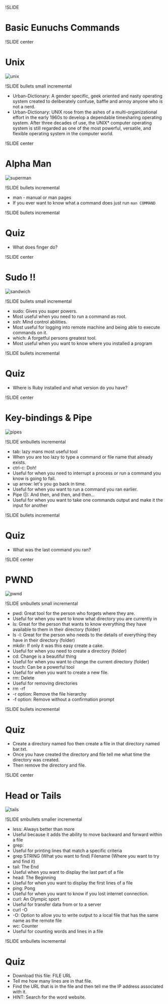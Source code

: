 !SLIDE 
# Basic Eunuchs Commands #

!SLIDE center
# Unix #
![unix](unix.jpg)

!SLIDE bullets small incremental
* Urban-Dictionary: A gender specific, geek oriented and nasty operating system created to deliberately confuse, baffle and annoy anyone who is not a nerd.
* Urban-Dictionary: UNIX rose from the ashes of a multi-organizational effort in the early 1960s to develop a dependable timesharing operating system. After three decades of use, the UNIX* computer operating system is still regarded as one of the most powerful, versatile, and flexible operating system in the computer world.

!SLIDE center
# Alpha Man #
![superman](superman.gif)

!SLIDE bullets incremental
* man - manual or man pages
* If you ever want to know what a command does just run `man COMMAND`

!SLIDE bullets incremental
# Quiz #
* What does finger do?

!SLIDE center
# Sudo !! #
![sandwich](sandwich.png)

!SLIDE bullets small incremental
* sudo: Gives you super powers.
* Most useful when you need to run a command as root.
* ssh: Mind control abilities.
* Most useful for logging into remote machine and being able to execute commands on it.
* which: A forgetful persons greatest tool.
* Most useful when you want to know where you installed a program

!SLIDE bullets incremental
# Quiz #
* Where is Ruby installed and what version do you have?

!SLIDE center
# Key-bindings & Pipe #
![pipes](pipes.jpg)

!SLIDE smbullets incremental
* tab: lazy mans most useful tool
* When you are too lazy to type a command or file name that already exists.
* ctrl-c: Doh!
* Useful for when you need to interrupt a process or run a command you know is going to fail.
* up arrow: let's you go back in time.
* Useful for when you want to run a command you ran earlier.
* Pipe (|): And then, and then, and then...
* Useful for when you want to take one commands output and make it the input for another

!SLIDE bullets incremental
# Quiz #
* What was the last command you ran?

!SLIDE center
# PWND #
![pwnd](pwnd.jpg)

!SLIDE smbullets small incremental
* pwd: Great tool for the person who forgets where they are.
* Useful for when you want to know what directory you are currently in
* ls: Great for the person that wants to know everything they have available to them in their directory (folder)
* ls -l: Great for the person who needs to the details of everything they have in their directory (folder)
* mkdir: If only it was this easy create a cake.
* Useful for when you need to create a directory (folder)
* cd: Change is a beautiful thing
* Useful for when you want to change the current directory (folder)
* touch: Can be a powerful tool 
* Useful for when you want to create a new file.
* rm: Delete
* Useful for removing directories
* rm -rf
* -r option: Remove the file hierarchy
* -f option: Remove without a confirmation prompt

!SLIDE bullets incremental
# Quiz #
* Create a directory named foo then create a file in that directory named bar.txt.
* Once you have created the directory and file tell me what time the directory was created.
* Then remove the directory and file.

!SLIDE center
# Head or Tails #
![tails](tails.png)

!SLIDE smbullets smaller incremental
* less: Always better than more
* Useful because it adds the ability to move backward and forward within a file
* grep: 
* Useful for printing lines that match a specific criteria 
* grep STRING (What you want to find) Filename (Where you want to try and find it)
* tail: The End
* Useful when you want to display the last part of a file
* head: The Beginning
* Useful for when you want to display the first lines of a file
* ping: Pong
* Useful for when you want to know if you lost internet connection.
* curl: An Olympic sport
* Useful for transfer data from or to a server
* curl -O
* -O: Option to allow you to write output to a local file that has the same name as the remote file
* wc: Counter
* Useful for counting words and lines in a file

!SLIDE smbullets incremental
# Quiz #
* Download this file: FILE URL
* Tell me how many lines are in that file.
* Find the URL that is in the file and then tell me the IP address associated with it.
* HINT: Search for the word website.




